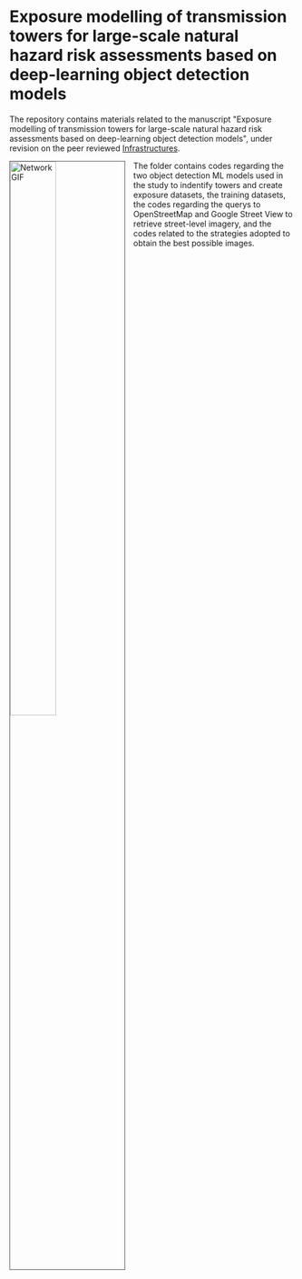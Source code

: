# Exposure modelling of transmission towers for large-scale natural hazard risk assessments based on deep-learning object detection models

The repository contains materials related to the manuscript "Exposure modelling of transmission towers for large-scale natural hazard risk assessments based on deep-learning object detection models", under revision on the peer reviewed [Infrastructures](https://www.mdpi.com/journal/infrastructures).

<img src="https://github.com/luigicesarini/ExposureModellingTower/tree/main/img/fig1.jpg" alt="Network GIF" style="height: 50%; width:40%;border:solid 1px #555; float: left; margin-right: 15px;"/>

The folder contains codes regarding the two object detection ML models used in the study to indentify towers and create exposure datasets, the training datasets, the codes regarding the querys to OpenStreetMap and Google Street View to retrieve street-level imagery, and the codes related to the strategies adopted to obtain the best possible images.
